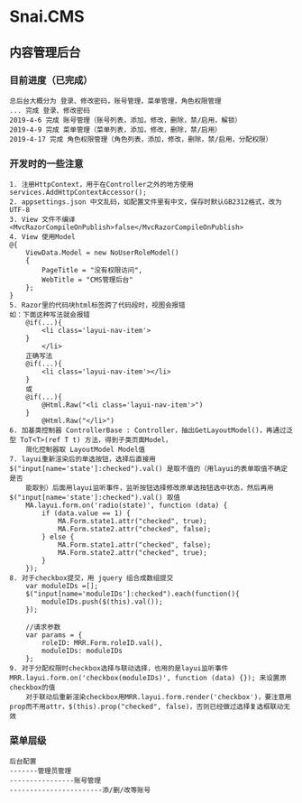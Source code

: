 # Snai.CMS
## 内容管理后台

### 目前进度（已完成）
    总后台大概分为 登录、修改密码，账号管理，菜单管理，角色权限管理
    ... 完成 登录、修改密码
    2019-4-6 完成 账号管理（账号列表，添加，修改，删除，禁/启用，解锁）
    2019-4-9 完成 菜单管理（菜单列表，添加，修改，删除，禁/启用）
    2019-4-17 完成 角色权限管理（角色列表，添加，修改，删除，禁/启用，分配权限）

### 开发时的一些注意
    1. 注册HttpContext，用于在Controller之外的地方使用  
    services.AddHttpContextAccessor();  
    2. appsettings.json 中文乱码，如配置文件里有中文，保存时默认GB2312格式，改为UTF-8  
    3. View 文件不编译 <MvcRazorCompileOnPublish>false</MvcRazorCompileOnPublish>  
    4. View 使用Model  
    @{
        ViewData.Model = new NoUserRoleModel()
        {
            PageTitle = "没有权限访问",
            WebTitle = "CMS管理后台"
        };
    }  
    5. Razor里的代码块html标签跨了代码段时，视图会报错
    如：下面这种写法就会报错 
        @if(...){
            <li class='layui-nav-item'>
        }
            </li>
        正确写法
        @if(...){
            <li class='layui-nav-item'></li>
        }
        或
        @if(...){
            @Html.Raw("<li class='layui-nav-item'>")
        }
            @Html.Raw("</li>")
    6. 加基类控制器 ControllerBase : Controller，抽出GetLayoutModel()，再通过泛型 ToT<T>(ref T t) 方法，得到子类页面Model，  
        简化控制器取 LayoutModel Model值
    7. layui重新渲染后的单选按钮，选择后直接用 $("input[name='state']:checked").val() 是取不值的（用layui的表单取值不确定是否  
        能取到）后面用layui监听事件，监听按钮选择修改原单选按钮选中状态，然后再用 $("input[name='state']:checked").val() 取值
        MA.layui.form.on('radio(state)', function (data) {
            if (data.value == 1) {
                MA.Form.state1.attr("checked", true);
                MA.Form.state2.attr("checked", false);
            } else {
                MA.Form.state1.attr("checked", false);
                MA.Form.state2.attr("checked", true);
            }
        });
    8. 对于checkbox提交，用 jquery 组合成数组提交
        var moduleIDs =[];   
        $("input[name='moduleIDs']:checked").each(function(){   
            moduleIDs.push($(this).val());   
        });

        //请求参数
        var params = {
            roleID: MRR.Form.roleID.val(),
            moduleIDs: moduleIDs 
        };
    9. 对于分配权限时checkbox选择与联动选择，也用的是layui监听事件MRR.layui.form.on('checkbox(moduleIDs)', function (data) {}); 来设置原checkbox的值  
        对于联动后重新渲染checkbox用MRR.layui.form.render('checkbox')，要注意用prop而不用attr，$(this).prop("checked", false)，否则已经做过选择复选框联动无效
### 菜单层级
    后台配置  
    -------管理员管理  
    ----------------账号管理
    -----------------------添/删/改等账号
